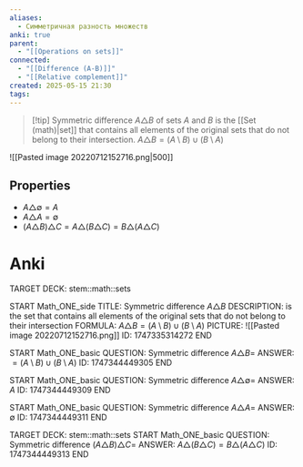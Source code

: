 ```yaml
---
aliases:
  - Симметричная разность множеств
anki: true
parent:
  - "[[Operations on sets]]"
connected:
  - "[[Difference (A-B)]]"
  - "[[Relative complement]]"
created: 2025-05-15 21:30
tags:
---
```


> [!tip] Symmetric difference $A \triangle B$ of sets $A$ and $B$
> is the [[Set (math)|set]] that contains all elements of the original sets that do not belong to their intersection.
>$A \triangle B = (A \setminus B) \cup (B \setminus A)$


![[Pasted image 20220712152716.png|500]]

## Properties
- $A \triangle \emptyset = A$
- $A \triangle A = \emptyset$
- $(A\triangle B)\triangle C = A\triangle(B\triangle C) = B\triangle(A\triangle C)$

# Anki
TARGET DECK: stem::math::sets

START
Math_ONE_side
TITLE: Symmetric difference $A \triangle B$
DESCRIPTION: is the set that contains all elements of the original sets that do not belong to their intersection
FORMULA: $A \triangle B = (A \setminus B) \cup (B \setminus A)$
PICTURE: ![[Pasted image 20220712152716.png]]
ID: 1747335314272
END

START
Math_ONE_basic
QUESTION: Symmetric difference
$A \triangle B =$
ANSWER: $= (A \setminus B) \cup (B \setminus A)$
ID: 1747344449305
END

START
Math_ONE_basic
QUESTION: Symmetric difference
$A \triangle \emptyset =$
ANSWER: $A$
ID: 1747344449309
END

START
Math_ONE_basic
QUESTION: Symmetric difference
$A \triangle A =$
ANSWER: $\emptyset$
ID: 1747344449311
END

TARGET DECK: stem::math::sets
START
Math_ONE_basic
QUESTION: Symmetric difference
$(A\triangle B)\triangle C =$
ANSWER: $A\triangle(B\triangle C) = B\triangle(A\triangle C)$
ID: 1747344449313
END

